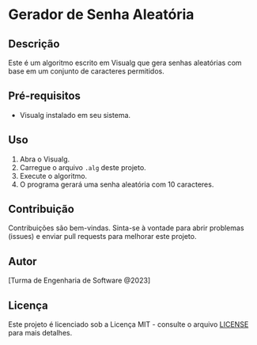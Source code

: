 # Gerador de Senha Aleatória

## Descrição
Este é um algoritmo escrito em Visualg que gera senhas aleatórias com base em um conjunto de caracteres permitidos.

## Pré-requisitos
- Visualg instalado em seu sistema.

## Uso
1. Abra o Visualg.
2. Carregue o arquivo `.alg` deste projeto.
3. Execute o algoritmo.
4. O programa gerará uma senha aleatória com 10 caracteres.

## Contribuição
Contribuições são bem-vindas. Sinta-se à vontade para abrir problemas (issues) e enviar pull requests para melhorar este projeto.

## Autor
[Turma de Engenharia de Software @2023]

## Licença
Este projeto é licenciado sob a Licença MIT - consulte o arquivo [LICENSE](LICENSE) para mais detalhes.

